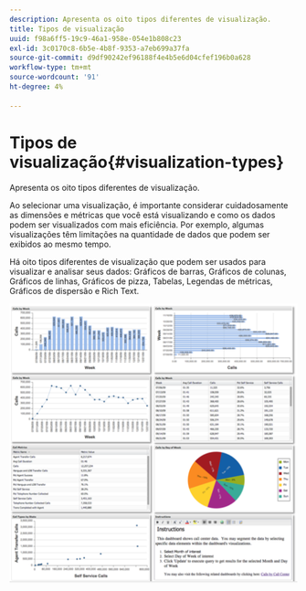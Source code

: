 ```yaml
---
description: Apresenta os oito tipos diferentes de visualização.
title: Tipos de visualização
uuid: f98a6ff5-19c9-46a1-958e-054e1b808c23
exl-id: 3c0170c8-6b5e-4b8f-9353-a7eb699a37fa
source-git-commit: d9df90242ef96188f4e4b5e6d04cfef196b0a628
workflow-type: tm+mt
source-wordcount: '91'
ht-degree: 4%

---
```


# Tipos de visualização{#visualization-types}

Apresenta os oito tipos diferentes de visualização.

Ao selecionar uma visualização, é importante considerar cuidadosamente as dimensões e métricas que você está visualizando e como os dados podem ser visualizados com mais eficiência. Por exemplo, algumas visualizações têm limitações na quantidade de dados que podem ser exibidos ao mesmo tempo.

Há oito tipos diferentes de visualização que podem ser usados para visualizar e analisar seus dados: Gráficos de barras, Gráficos de colunas, Gráficos de linhas, Gráficos de pizza, Tabelas, Legendas de métricas, Gráficos de dispersão e Rich Text.

![](assets/visualization_types.png)
